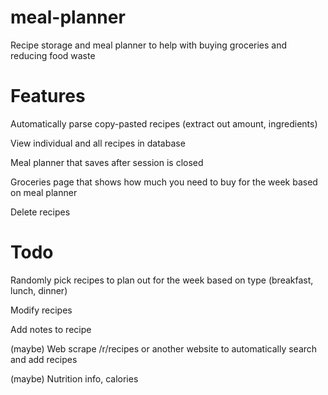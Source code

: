 # meal-planner
Recipe storage and meal planner to help with buying groceries and reducing food waste

# Features
Automatically parse copy-pasted recipes (extract out amount, ingredients)

View individual and all recipes in database

Meal planner that saves after session is closed

Groceries page that shows how much you need to buy for the week based on meal planner

Delete recipes

# Todo
Randomly pick recipes to plan out for the week based on type (breakfast, lunch, dinner)

Modify recipes

Add notes to recipe

(maybe) Web scrape /r/recipes or another website to automatically search and add recipes

(maybe) Nutrition info, calories